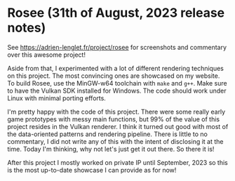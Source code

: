 # Rosee (31th of August, 2023 release notes)

See https://adrien-lenglet.fr/project/rosee for screenshots and commentary over this awesome project!  

Aside from that, I experimented with a lot of different rendering techniques on this project. The most convincing ones are showcased on my website. To build Rosee, use the MinGW-w64 toolchain with `make` and `g++`. Make sure to have the Vulkan SDK installed for Windows. The code should work under Linux with minimal porting efforts.

I'm pretty happy with the code of this project. There were some really early game prototypes with messy main functions, but 99% of the value of this project resides in the Vulkan renderer. I think it turned out good with most of the data-oriented patterns and rendering pipeline. There is little to no commentary, I did not write any of this with the intent of disclosing it at the time. Today I'm thinking, why not let's just get it out there. So there it is!

After this project I mostly worked on private IP until September, 2023 so this is the most up-to-date showcase I can provide as for now!
